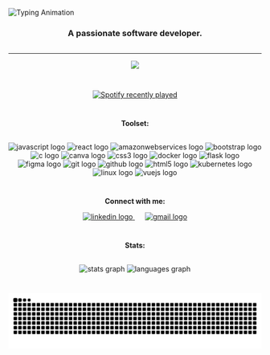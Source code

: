 ![Typing Animation](https://readme-typing-svg.demolab.com?font=Fira+Code&weight=700&size=30&pause=50&color=00FF00&width=400&lines=Hello+there!;I+am+Ann+Mathew.)

<h3 align="center" style="margin-bottom: 30px;">A passionate software developer.</h3>

---

<div align="center" style="margin-bottom: 40px;">
  <img src="https://profile-counter.glitch.me/annmathew23/count.svg?" />
</div>

<div align="center" style="margin-bottom: 40px;">
  <a href="https://open.spotify.com/user/m873k5q2k75rtwyli7px55r1y" target="_blank" rel="noopener noreferrer">
    <img src="https://spotify-recently-played-readme.vercel.app/api?user=m873k5q2k75rtwyli7px55r1y&count=1" alt="Spotify recently played" />
  </a>
</div>

<p align="center" style="margin-bottom: 30px;"><b>Toolset:</b></p> 

<div align="center" style="margin-bottom: 40px;">
  <img src="https://cdn.jsdelivr.net/gh/devicons/devicon/icons/javascript/javascript-original.svg" height="40" alt="javascript logo" />
  <img src="https://cdn.jsdelivr.net/gh/devicons/devicon/icons/react/react-original.svg" height="40" alt="react logo" />
  <img src="https://cdn.jsdelivr.net/gh/devicons/devicon/icons/amazonwebservices/amazonwebservices-line-wordmark.svg" height="40" alt="amazonwebservices logo" />
  <img src="https://cdn.jsdelivr.net/gh/devicons/devicon/icons/bootstrap/bootstrap-original.svg" height="40" alt="bootstrap logo" />
  <img src="https://cdn.jsdelivr.net/gh/devicons/devicon/icons/c/c-original.svg" height="40" alt="c logo" />
  <img src="https://cdn.jsdelivr.net/gh/devicons/devicon/icons/canva/canva-original.svg" height="40" alt="canva logo" />
  <img src="https://cdn.jsdelivr.net/gh/devicons/devicon/icons/css3/css3-original.svg" height="40" alt="css3 logo" />
  <img src="https://cdn.jsdelivr.net/gh/devicons/devicon/icons/docker/docker-original.svg" height="40" alt="docker logo" />
  <img src="https://cdn.jsdelivr.net/gh/devicons/devicon/icons/flask/flask-original.svg" height="40" alt="flask logo" />
  <img src="https://cdn.jsdelivr.net/gh/devicons/devicon/icons/figma/figma-original.svg" height="40" alt="figma logo" />
  <img src="https://cdn.jsdelivr.net/gh/devicons/devicon/icons/git/git-original.svg" height="40" alt="git logo" />
  <img src="https://cdn.jsdelivr.net/gh/devicons/devicon/icons/github/github-original.svg" height="40" alt="github logo" />
  <img src="https://cdn.jsdelivr.net/gh/devicons/devicon/icons/html5/html5-original.svg" height="40" alt="html5 logo" />
  <img src="https://cdn.jsdelivr.net/gh/devicons/devicon/icons/kubernetes/kubernetes-plain.svg" height="40" alt="kubernetes logo" />
  <img src="https://cdn.jsdelivr.net/gh/devicons/devicon/icons/linux/linux-original.svg" height="40" alt="linux logo" />
  <img src="https://cdn.jsdelivr.net/gh/devicons/devicon/icons/vuejs/vuejs-original.svg" height="40" alt="vuejs logo" />
</div>

<div align="center" style="margin-bottom: 40px;">
  <p><b>Connect with me:</b></p>
  <a href="https://www.linkedin.com/in/ann-mathew2301/" target="_blank" rel="noopener noreferrer" style="margin-right: 20px;">
    <img src="https://raw.githubusercontent.com/maurodesouza/profile-readme-generator/master/src/assets/icons/social/linkedin/default.svg" width="52" height="40" alt="linkedin logo" />
  </a>
  <a href="mailto:your.email@gmail.com" target="_blank" rel="noopener noreferrer">
    <img src="https://cdn-icons-png.flaticon.com/512/732/732200.png" width="40" height="40" alt="gmail logo" />
  </a>
</div>

<p align="center" style="margin-bottom: 30px;"><b>Stats:</b></p> 

<div align="center" style="margin-bottom: 40px;">
  <img src="https://github-readme-stats.vercel.app/api?username=annmathew23&hide_title=false&hide_rank=false&show_icons=true&include_all_commits=true&count_private=true&disable_animations=false&theme=dracula&locale=en&hide_border=false&order=1" height="150" alt="stats graph" />
  <img src="https://github-readme-stats.vercel.app/api/top-langs?username=annmathew23&locale=en&hide_title=false&layout=compact&card_width=320&langs_count=5&theme=dracula&hide_border=false&order=2" height="150" alt="languages graph" />
</div>

<div align="center" style="margin-bottom: 40px;">
  <img src="https://raw.githubusercontent.com/annmathew23/annmathew23/output/snake.svg" alt="Snake animation" />
</div>
